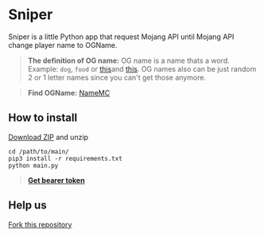 # Sniper

Sniper is a little Python app that request Mojang API until Mojang API change player name to OGName.
> **The definition of OG name:** OG name is a name thats a word. Example: ```dog```, ```food``` or [this](https://github.com/beeteo/ognames/blob/main/og.txt)and [this](https://github.com/LabyMod/og-names). OG names also can be just random 2 or 1 letter names since you can't get those anymore.

> **Find OGName:** [NameMC](https://namemc.com/minecraft-names?sort=asc&length_op=ge&length=3&lang=en&searches=100)

## How to install
[Download ZIP](https://github.com/senina4/Sniper/archive/refs/heads/main.zip) and unzip

```Batch
cd /path/to/main/
pip3 install -r requirements.txt
python main.py
```

> [**Get bearer token**](https://kqzz.github.io/mc-bearer-token/)

## Help us
[Fork this repository](https://github.com/senina4/Sniper/fork)
